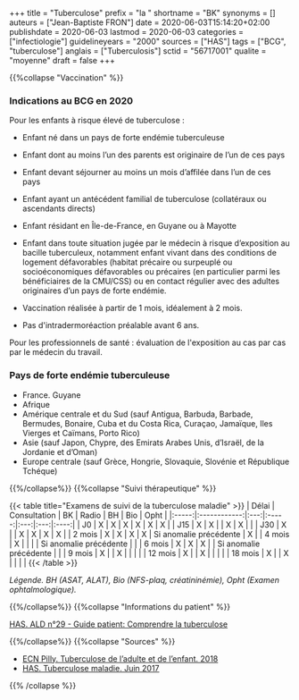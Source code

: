 +++
title = "Tuberculose"
prefix = "la "
shortname = "BK"
synonyms = []
auteurs = ["Jean-Baptiste FRON"]
date = 2020-06-03T15:14:20+02:00
publishdate = 2020-06-03
lastmod = 2020-06-03
categories = ["infectiologie"]
guidelineyears = "2000"
sources = ["HAS"]
tags = ["BCG", "tuberculose"]
anglais = ["Tuberculosis"]
sctid = "56717001"
qualite = "moyenne"
draft = false
+++

{{%collapse "Vaccination" %}}

### Indications au BCG en 2020

Pour les enfants à risque élevé de tuberculose :

- Enfant né dans un pays de forte endémie tuberculeuse  
- Enfant dont au moins l’un des parents est originaire de l’un de ces pays
- Enfant devant séjourner au moins un mois d’affilée dans l’un de ces pays
- Enfant ayant un antécédent familial de tuberculose (collatéraux ou ascendants directs)
- Enfant résidant en Île-de-France, en Guyane ou à Mayotte
- Enfant dans toute situation jugée par le médecin à risque d’exposition au bacille tuberculeux, notamment enfant vivant dans des conditions de logement défavorables (habitat précaire ou surpeuplé ou socioéconomiques défavorables ou précaires (en particulier parmi les bénéficiaires de la CMU/CSS) ou en contact régulier avec des adultes originaires d’un pays de forte endémie.

- Vaccination réalisée à partir de 1 mois, idéalement à 2 mois.
- Pas d'intradermoréaction préalable avant 6 ans.

Pour les professionnels de santé : évaluation de l'exposition au cas par cas par le médecin du travail.

### Pays de forte endémie tuberculeuse

- France. Guyane
- Afrique
- Amérique centrale et du Sud (sauf Antigua, Barbuda, Barbade, Bermudes, Bonaire, Cuba et du Costa Rica, Curaçao, Jamaïque, Iles Vierges et Caïmans, Porto Rico)
- Asie (sauf Japon, Chypre, des Emirats Arabes Unis, d’Israël, de la Jordanie et d’Oman)
- Europe centrale (sauf Grèce, Hongrie, Slovaquie, Slovénie et République Tchéque)

{{%/collapse%}}
{{%collapse "Suivi thérapeutique" %}}

{{< table title="Examens de suivi de la tuberculose maladie" >}}
| Délai | Consultation | BK  | Radio | BH  | Bio | Opht |
|:-----:|:------------:|:---:|:-----:|:---:|:---:|:----:|
|  J0   | X            | X   | X     | X   | X   | X    |
|  J15  | X            | X   |       | X   | X   |      |
|  J30  | X            |     | X     | X   | X   |  X   |
| 2 mois | X           | X   | X     | X   | Si anomalie précédente   | X |
| 4 mois | X           |     |       |     | Si anomalie précédente   |  |
| 6 mois | X           | X   | X     |     | Si anomalie précédente   |  |
| 9 mois | X           |     | X     |     |     |      |
| 12 mois | X          |     | X     |     |     |      |
| 18 mois | X          |     | X     |     |     |      |
{{< /table >}}

*Légende. BH (ASAT, ALAT), Bio (NFS-plaq, créatininémie), Opht (Examen ophtalmologique).*

{{%/collapse%}}
{{%collapse "Informations du patient" %}}

[HAS. ALD n°29 - Guide patient: Comprendre la tuberculose](https://www.has-sante.fr/jcms/c_609444/fr/ald-n-29-guide-patient-comprendre-la-tuberculose)

{{%/collapse%}}
{{%collapse "Sources" %}}

- [ECN Pilly. Tuberculose de l’adulte et de l’enfant. 2018](https://www.infectiologie.com/UserFiles/File/formation/ecn-pilly-2018/ecn-2018-ue6-155-nb.pdf)
- [HAS. Tuberculose maladie. Juin 2017](https://www.has-sante.fr/upload/docs/application/pdf/actualisationlap_tuberculose__web_.pdf)

{{% /collapse %}}
